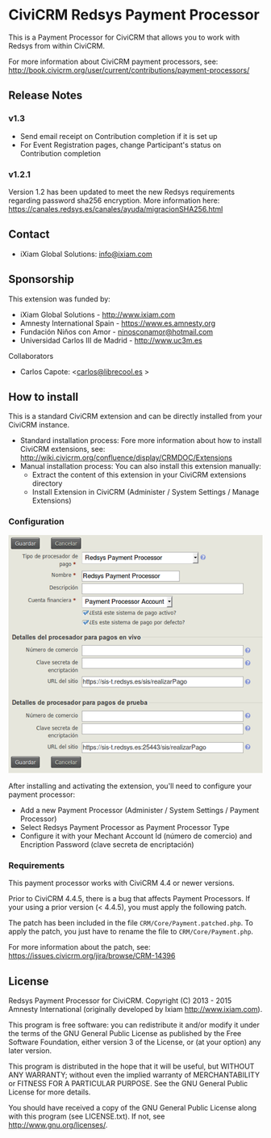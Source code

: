# CiviCRM Redsys Payment Processor #

This is a Payment Processor for CiviCRM that allows you to work with Redsys from within CiviCRM.

For more information about CiviCRM payment processors, see:
http://book.civicrm.org/user/current/contributions/payment-processors/

## Release Notes ##

### v1.3 ###

- Send email receipt on Contribution completion if it is set up
- For Event Registration pages, change Participant's status on Contribution completion

### v1.2.1 ###

Version 1.2 has been updated to meet the new Redsys requirements regarding password sha256 encryption.
More information here: https://canales.redsys.es/canales/ayuda/migracionSHA256.html

## Contact ##

* iXiam Global Solutions: <info@ixiam.com>

## Sponsorship ##

This extension was funded by:

* iXiam Global Solutions - <http://www.ixiam.com>
* Amnesty International Spain - <https://www.es.amnesty.org>
* Fundación Niños con Amor - <ninosconamor@hotmail.com>
* Universidad Carlos III de Madrid - <http://www.uc3m.es>

Collaborators

* Carlos Capote: <carlos@librecool.es >


## How to install ##

This is a standard CiviCRM extension and can be directly installed from your CiviCRM instance.

* Standard installation process: Fore more information about how to install CiviCRM extensions, see: http://wiki.civicrm.org/confluence/display/CRMDOC/Extensions
* Manual installation process: You can also install this extension manually:
  * Extract the content of this extension in your CiviCRM extensions directory
  * Install Extension in CiviCRM (Administer / System Settings / Manage Extensions)

### Configuration ###

![Screenshot](https://raw.githubusercontent.com/amnesty/civicrm-redsys/master/res/payment-processor-config.png "Screenshot")

After installing and activating the extension, you'll need to configure your payment processor:

* Add a new Payment Processor (Administer / System Settings / Payment Processor)
* Select Redsys Payment Processor as Payment Processor Type
* Configure it with your Mechant Account Id (número de comercio) and Encription Password (clave secreta de encriptación)

### Requirements ###

This payment processor works with CiviCRM 4.4 or newer versions.

Prior to CiviCRM 4.4.5, there is a bug that affects Payment Processors. If your using a prior version (< 4.4.5), you must apply the following patch.

The patch has been included in the file `CRM/Core/Payment.patched.php`. To apply the patch, you just have to rename the file to `CRM/Core/Payment.php`.

For more information about the patch, see:
https://issues.civicrm.org/jira/browse/CRM-14396

## License ##

Redsys Payment Processor for CiviCRM. Copyright (C) 2013 - 2015 Amnesty International (originally developed by Ixiam http://www.ixiam.com).

This program is free software: you can redistribute it and/or modify it under the terms of the GNU General Public License as published by the Free Software Foundation, either version 3 of the License, or (at your option) any later version.

This program is distributed in the hope that it will be useful, but WITHOUT ANY WARRANTY; without even the implied warranty of MERCHANTABILITY or FITNESS FOR A PARTICULAR PURPOSE. See the GNU General Public License for more details.

You should have received a copy of the GNU General Public License along with this program (see LICENSE.txt). If not, see http://www.gnu.org/licenses/.
